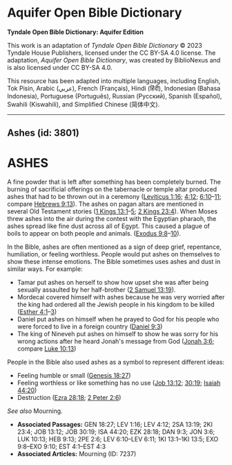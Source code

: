 # Aquifer Open Bible Dictionary

**Tyndale Open Bible Dictionary: Aquifer Edition**

This work is an adaptation of *Tyndale Open Bible Dictionary* © 2023 Tyndale House Publishers, licensed under the CC BY\-SA 4\.0 license. The adaptation, *Aquifer Open Bible Dictionary*, was created by BiblioNexus and is also licensed under CC BY\-SA 4\.0\.

This resource has been adapted into multiple languages, including English, Tok Pisin, Arabic (عربي), French (Français), Hindi (हिंदी), Indonesian (Bahasa Indonesia), Portuguese (Português), Russian (Русский), Spanish (Español), Swahili (Kiswahili), and Simplified Chinese (简体中文).



--------------------------------

## Ashes (id: 3801)

ASHES
=====

A fine powder that is left after something has been completely burned. The burning of sacrificial offerings on the tabernacle or temple altar produced ashes that had to be thrown out in a ceremony ([Leviticus 1:16](https://ref.ly/Lev1:16); [4:12](https://ref.ly/Lev4:12); [6:10](https://ref.ly/Lev6:10-Lev6:11)–[11](https://ref.ly/Lev6:10-Lev6:11); compare [Hebrews 9:13](https://ref.ly/Heb9:13)). The ashes on pagan altars are mentioned in several Old Testament stories ([1 Kings 13:1](https://ref.ly/1Kgs13:1-1Kgs13:5)–[5](https://ref.ly/1Kgs13:1-1Kgs13:5); [2 Kings 23:4](https://ref.ly/2Kgs23:4)). When Moses threw ashes into the air during the contest with the Egyptian pharaoh, the ashes spread like fine dust across all of Egypt. This caused a plague of boils to appear on both people and animals. ([Exodus 9:8](https://ref.ly/Exod9:8-Exod9:10)–[10](https://ref.ly/Exod9:8-Exod9:10)).

In the Bible, ashes are often mentioned as a sign of deep grief, repentance, humiliation, or feeling worthless. People would put ashes on themselves to show these intense emotions. The Bible sometimes uses ashes and dust in similar ways. For example: 

* Tamar put ashes on herself to show how upset she was after being sexually assaulted by her half\-brother ([2 Samuel 13:19](https://ref.ly/2Sam13:19)).
* Mordecai covered himself with ashes because he was very worried after the king had ordered all the Jewish people in his kingdom to be killed ([Esther 4:1](https://ref.ly/Esth4:1-Esth4:3)–[3](https://ref.ly/Esth4:1-Esth4:3))
* Daniel put ashes on himself when he prayed to God for his people who were forced to live in a foreign country ([Daniel 9:3](https://ref.ly/Dan9:3))
* The king of Nineveh put ashes on himself to show he was sorry for his wrong actions after he heard Jonah's message from God ([Jonah 3:6](https://ref.ly/Jonah3:6); compare [Luke 10:13](https://ref.ly/Luke10:13))

People in the Bible also used ashes as a symbol to represent different ideas:

* Feeling humble or small ([Genesis 18:27](https://ref.ly/Gen18:27))
* Feeling worthless or like something has no use ([Job 13:12](https://ref.ly/Job13:12); [30:19](https://ref.ly/Job30:19); [Isaiah 44:20](https://ref.ly/Isa44:20))
* Destruction ([Ezra 28:18](https://ref.ly/Ezek28:18); [2 Peter 2:6](https://ref.ly/2Pet2:6))

*See also* Mourning.

* **Associated Passages:** GEN 18:27; LEV 1:16; LEV 4:12; 2SA 13:19; 2KI 23:4; JOB 13:12; JOB 30:19; ISA 44:20; EZK 28:18; DAN 9:3; JON 3:6; LUK 10:13; HEB 9:13; 2PE 2:6; LEV 6:10–LEV 6:11; 1KI 13:1–1KI 13:5; EXO 9:8–EXO 9:10; EST 4:1–EST 4:3
* **Associated Articles:** Mourning (ID: 7237)

